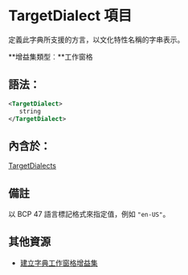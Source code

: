 
# <a name="targetdialect-element"></a>TargetDialect 項目
 定義此字典所支援的方言，以文化特性名稱的字串表示。

 **增益集類型︰**工作窗格


## <a name="syntax:"></a>語法：


```XML
<TargetDialect>
   string 
</TargetDialect>
```


## <a name="contained-in:"></a>內含於：

[TargetDialects](../../reference/manifest/targetdialects.md)


## <a name="remarks"></a>備註

以 BCP 47 語言標記格式來指定值，例如 `"en-US"`。


## <a name="additional-resources"></a>其他資源



- [建立字典工作窗格增益集](../../docs/word/dictionary-task-pane-add-ins.md)
    
